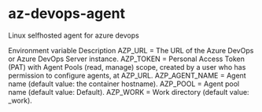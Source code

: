 # az-devops-agent
Linux selfhosted agent for azure devops


Environment variable	Description
AZP_URL	= The URL of the Azure DevOps or Azure DevOps Server instance.
AZP_TOKEN	= Personal Access Token (PAT) with Agent Pools (read, manage) scope, created by a user who has permission to configure agents, at AZP_URL.
AZP_AGENT_NAME	= Agent name (default value: the container hostname).
AZP_POOL	= Agent pool name (default value: Default).
AZP_WORK	= Work directory (default value: _work).